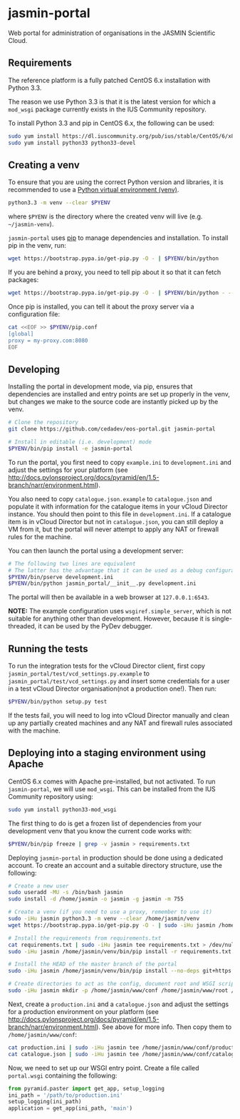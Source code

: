 # jasmin-portal

Web portal for administration of organisations in the JASMIN Scientific Cloud.


## Requirements

The reference platform is a fully patched CentOS 6.x installation with Python 3.3.

The reason we use Python 3.3 is that it is the latest version for which a `mod_wsgi`
package currently exists in the IUS Community repository.

To install Python 3.3 and pip in CentOS 6.x, the following can be used:

```sh
sudo yum install https://dl.iuscommunity.org/pub/ius/stable/CentOS/6/x86_64/ius-release-1.0-14.ius.centos6.noarch.rpm
sudo yum install python33 python33-devel
```
    

## Creating a venv

To ensure that you are using the correct Python version and libraries, it is recommended to
use a [Python virtual environment (venv)](https://docs.python.org/3/library/venv.html).

```sh
python3.3 -m venv --clear $PYENV
```
    
where `$PYENV` is the directory where the created venv will live (e.g. `~/jasmin-venv`).

`jasmin-portal` uses [pip](https://pypi.python.org/pypi/pip) to manage dependencies and installation.
To install pip in the venv, run:

```sh
wget https://bootstrap.pypa.io/get-pip.py -O - | $PYENV/bin/python
```

If you are behind a proxy, you need to tell pip about it so that it can fetch packages:

```sh
wget https://bootstrap.pypa.io/get-pip.py -O - | $PYENV/bin/python - --proxy="my-proxy.com:8080"
```

Once pip is installed, you can tell it about the proxy server via a configuration file:

```sh
cat <<EOF >> $PYENV/pip.conf
[global]
proxy = my-proxy.com:8080
EOF
```


## Developing

Installing the portal in development mode, via pip, ensures that dependencies are installed
and entry points are set up properly in the venv, but changes we make to the source code are
instantly picked up by the venv.

```sh
# Clone the repository
git clone https://github.com/cedadev/eos-portal.git jasmin-portal

# Install in editable (i.e. development) mode
$PYENV/bin/pip install -e jasmin-portal
```

To run the portal, you first need to copy `example.ini` to `development.ini` and adjust the
settings for your platform (see http://docs.pylonsproject.org/docs/pyramid/en/1.5-branch/narr/environment.html).

You also need to copy `catalogue.json.example` to `catalogue.json` and populate it with information for the catalogue items in your vCloud Director instance. You should then point to this file in `development.ini`. If a catalogue item is in vCloud Director but not in `catalogue.json`, you can still deploy a VM from it, but the portal will never attempt to apply any NAT or firewall rules for the machine. 

You can then launch the portal using a development server:

```sh
# The following two lines are equivalent
# The latter has the advantage that it can be used as a debug configuration in PyDev, allowing breakpoints etc.
$PYENV/bin/pserve development.ini
$PYENV/bin/python jasmin_portal/__init__.py development.ini
```
    
The portal will then be available in a web browser at `127.0.0.1:6543`.

**NOTE:** The example configuration uses `wsgiref.simple_server`, which is not suitable for
anything other than development. However, because it is single-threaded, it can be used by the PyDev
debugger.


## Running the tests

To run the integration tests for the vCloud Director client, first copy `jasmin_portal/test/vcd_settings.py.example`
 to `jasmin_portal/test/vcd_settings.py` and insert some credentials for a user in a test vCloud Director
organisation(not a production one!). Then run:

```sh
$PYENV/bin/python setup.py test
```

If the tests fail, you will need to log into vCloud Director manually and clean up any partially
created machines and any NAT and firewall rules associated with the machine.


## Deploying into a staging environment using Apache

CentOS 6.x comes with Apache pre-installed, but not activated. To run `jasmin-portal`, we will use `mod_wsgi`.
This can be installed from the IUS Community repository using:

```sh
sudo yum install python33-mod_wsgi
```

The first thing to do is get a frozen list of dependencies from your development venv that you know the current code works with:

```sh
$PYENV/bin/pip freeze | grep -v jasmin > requirements.txt
```

Deploying `jasmin-portal` in production should be done using a dedicated account. To create an account
and a suitable directory structure, use the following:

```sh
# Create a new user
sudo useradd -MU -s /bin/bash jasmin
sudo install -d /home/jasmin -o jasmin -g jasmin -m 755

# Create a venv (if you need to use a proxy, remember to use it)
sudo -iHu jasmin python3.3 -m venv --clear /home/jasmin/venv
wget https://bootstrap.pypa.io/get-pip.py -O - | sudo -iHu jasmin /home/jasmin/venv/bin/python

# Install the requirements from requirements.txt
cat requirements.txt | sudo -iHu jasmin tee requirements.txt > /dev/null
sudo -iHu jasmin /home/jasmin/venv/bin/pip install -r requirements.txt

# Install the HEAD of the master branch of the portal
sudo -iHu jasmin /home/jasmin/venv/bin/pip install --no-deps git+https://github.com/cedadev/eos-portal.git@master

# Create directories to act as the config, document root and WSGI script directories for Apache
sudo -iHu jasmin mkdir -p /home/jasmin/www/conf /home/jasmin/www/root /home/jasmin/www/wsgi
```

Next, create a `production.ini` and a `catalogue.json` and adjust the settings for a production environment on your platform (see http://docs.pylonsproject.org/docs/pyramid/en/1.5-branch/narr/environment.html). See above for more info. Then copy them to `/home/jasmin/www/conf`:

```sh
cat production.ini | sudo -iHu jasmin tee /home/jasmin/www/conf/production.ini > /dev/null
cat catalogue.json | sudo -iHu jasmin tee /home/jasmin/www/conf/catalogue.json > /dev/null
```

Now, we need to set up our WSGI entry point. Create a file called `portal.wsgi` containing the following:

```python
from pyramid.paster import get_app, setup_logging
ini_path = '/path/to/production.ini'
setup_logging(ini_path)
application = get_app(ini_path, 'main')
```

